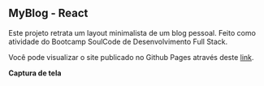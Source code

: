## MyBlog - React

Este projeto retrata um layout minimalista de um blog pessoal. Feito como atividade do Bootcamp SoulCode de Desenvolvimento Full Stack.

Você pode visualizar o site publicado no Github Pages através deste [link](https://my-blog-indol.vercel.app/).


**Captura de tela**
